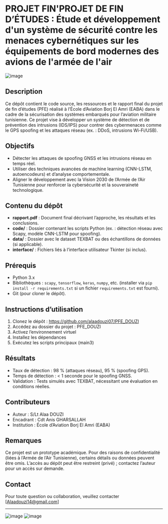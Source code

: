 # PROJET FIN'PROJET DE FIN D’ÉTUDES : Étude et développement d'un système de sécurité contre les menaces cybernétiques sur les équipements de bord modernes des avions de l'armée de l'air
![image](https://github.com/user-attachments/assets/8f6de449-9f80-432d-9593-11af8053053b)
## Description
Ce dépôt contient le code source, les ressources et le rapport final du projet de fin d’études (PFE) réalisé à l’École d’Aviation Borj El Amri (EABA) dans le cadre de la sécurisation des systèmes embarqués pour l’aviation militaire tunisienne. Ce projet vise à développer un système de détection et de prévention des intrusions (IDS/IPS) pour contrer des cybermenaces comme le GPS spoofing et les attaques réseau (ex. : DDoS, intrusions Wi-Fi/USB).

## Objectifs
- Détecter les attaques de spoofing GNSS et les intrusions réseau en temps réel.
- Utiliser des techniques avancées de machine learning (CNN-LSTM, autoencodeurs) et d’analyse comportementale.
- Aligner le développement avec la Vision 2030 de l’Armée de l’Air Tunisienne pour renforcer la cybersécurité et la souveraineté technologique.

## Contenu du dépôt
- **rapport.pdf** : Document final décrivant l’approche, les résultats et les conclusions.
- **code/** : Dossier contenant les scripts Python (ex. : détection réseau avec Scapy, modèle CNN-LSTM pour spoofing).
- **data/** : Dossier avec le dataset TEXBAT ou des échantillons de données (si applicable).
- **interface/** : Fichiers liés à l’interface utilisateur Tkinter (si inclus).

## Prérequis
- Python 3.x
- Bibliothèques : `scapy`, `tensorflow`, `keras`, `numpy`, etc. (installer via `pip install -r requirements.txt` si un fichier `requirements.txt` est fourni).
- Git (pour cloner le dépôt).

## Instructions d’utilisation
1. Clonez le dépôt : https://github.com/alaadouzi07/PFE_DOUZI
2. Accédez au dossier du projet : PFE_DOUZI
3. Activez l’environnement virtuel 
4. Installez les dépendances 
5. Exécutez les scripts principaux (main3) 

## Résultats
- Taux de détection : 98 % (attaques réseau), 95 % (spoofing GPS).
- Temps de détection : < 1 seconde pour le spoofing GNSS.
- Validation : Tests simulés avec TEXBAT, nécessitant une évaluation en conditions réelles.

## Contributeurs
- Auteur : S/Lt Alaa DOUZI
- Encadrant : Cdt Anis GHARSALLAH
- Institution : École d’Aviation Borj El Amri (EABA)

## Remarques
Ce projet est un prototype académique. Pour des raisons de confidentialité (liées à l’Armée de l’Air Tunisienne), certains détails ou données peuvent être omis. L’accès au dépôt peut être restreint (privé) ; contactez l’auteur pour un accès sur demande.


## Contact
Pour toute question ou collaboration, veuillez contacter [Alaadouzi14@gmail.com]

---
![image](https://github.com/user-attachments/assets/8f6de449-9f80-432d-9593-11af8053053b)     ![image](https://github.com/user-attachments/assets/e22e5468-23ba-423b-82c8-51754b8fdc4d)


